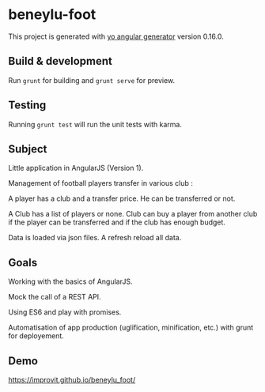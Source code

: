 # beneylu-foot

This project is generated with [yo angular generator](https://github.com/yeoman/generator-angular)
version 0.16.0.

## Build & development

Run `grunt` for building and `grunt serve` for preview.

## Testing

Running `grunt test` will run the unit tests with karma.

## Subject

Little application in AngularJS (Version 1).

Management of football players transfer in various club :

A player has a club and a transfer price. He can be transferred or not.

A Club has a list of players or none. Club can buy a player from another club if the player can be transferred and if the club has enough budget.

Data is loaded via json files. A refresh reload all data.

## Goals

Working with the basics of AngularJS.

Mock the call of a REST API.

Using ES6 and play with promises.

Automatisation of app production (uglification, minification, etc.) with grunt for deployement.

## Demo

https://improvit.github.io/beneylu_foot/
